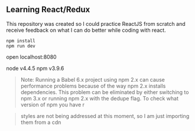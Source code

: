 Learning React/Redux
-----


This repository was created so I could practice ReactJS from scratch and receive feedback on what I can do better while coding with react.

```
npm install
npm run dev
```

open localhost:8080

node
v4.4.5
npm
v3.9.6

> Note: Running a Babel 6.x project using npm 2.x can cause performance problems because of the way npm 2.x installs dependencies. This problem can be eliminated by either switching to npm 3.x or running npm 2.x with the dedupe flag. To check what version of npm you have r

> styles are not being addressed at this moment, so I am just importing them from a cdn
